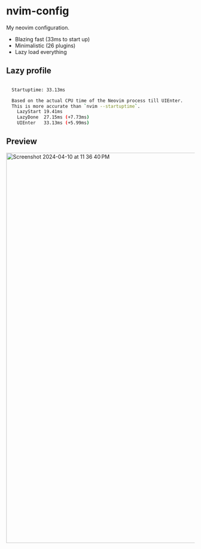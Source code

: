 # nvim-config

My neovim configuration.

- Blazing fast (33ms to start up)
- Minimalistic (26 plugins)
- Lazy load everything

## Lazy profile

```bash

  Startuptime: 33.13ms

  Based on the actual CPU time of the Neovim process till UIEnter.
  This is more accurate than `nvim --startuptime`.
    LazyStart 19.41ms
    LazyDone  27.15ms (+7.73ms)
    UIEnter   33.13ms (+5.99ms)


```

## Preview
<img width="1043" alt="Screenshot 2024-04-10 at 11 36 40 PM" src="https://github.com/letieu/nvim-config/assets/53562817/8d905cc1-d92e-411b-becb-268caa379e33">
